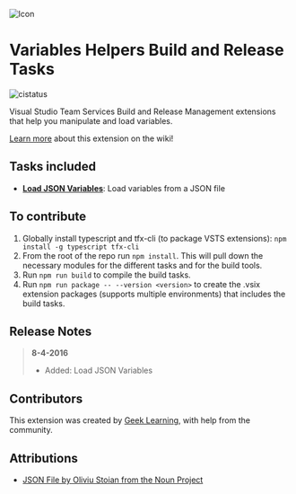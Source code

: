 ![Icon](https://github.com/geeklearningio/gl-vsts-tasks-variables/blob/master/Extension/extension-icon.png)

# Variables Helpers Build and Release Tasks

![cistatus](https://geeklearning.visualstudio.com/_apis/public/build/definitions/f841b266-7595-4d01-9ee1-4864cf65aa73/48/badge)

Visual Studio Team Services Build and Release Management extensions that help you manipulate and load variables.

[Learn more](https://github.com/geeklearningio/gl-vsts-tasks-variables/wiki) about this extension on the wiki!

## Tasks included

* **[Load JSON Variables](https://github.com/geeklearningio/gl-vsts-tasks-variables/wiki/Load-JSON-Variables)**: Load variables from a JSON file

## To contribute

1. Globally install typescript and tfx-cli (to package VSTS extensions): `npm install -g typescript tfx-cli`
2. From the root of the repo run `npm install`. This will pull down the necessary modules for the different tasks and for the build tools.
3. Run `npm run build` to compile the build tasks.
4. Run `npm run package -- --version <version>` to create the .vsix extension packages (supports multiple environments) that includes the build tasks.

## Release Notes

> **8-4-2016**
> - Added: Load JSON Variables

## Contributors

This extension was created by [Geek Learning](http://geeklearning.io/), with help from the community.

## Attributions

* [JSON File by Oliviu Stoian from the Noun Project](https://thenounproject.com/search/?q=json&i=271662)
